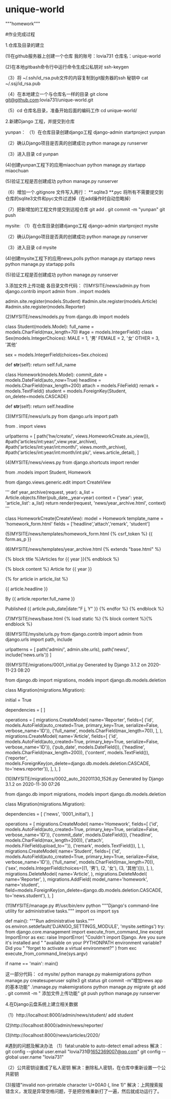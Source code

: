# unique-world
"""homework"""

#作业完成过程

1.仓库及目录的建立

(1)在github服务器上创建一个仓库 我的账号：lovia731 仓库名：unique-world

(2)在本地gitbash命令行中运行命令生成公私钥对 ssh-keygen

（3）将 ~/.ssh/id_rsa.pub文件的内容复制到git服务器的ssh 秘钥中 cat ~/.ssj/id_rsa.pub

（4）在本地建立一个与仓库名一样的目录 git clone git@github.com:lovia731/unique-world.git

（5）cd 仓库名目录，准备开始后面的编码工作 cd unique-world/

2.新建Django 工程，并提交到仓库

yunpan： （1）在仓库目录创建django工程 django-admin startproject yunpan

（2）确认Django项目是否真的创建成功 python manage.py runserver

（3）进入目录 cd yunpan

(4)创建yunpan工程下的应用miaochuan python manage.py startapp miaochuan

(5)验证工程是否创建成功 python manage.py runserver

（6）增加一个.gitignore 文件写入两行： **.sqlite3 **.pyc 将所有不需要提交到仓库的sqlite3文件和pyc文件过滤掉（在add操作时自动忽略掉）

（7）把新增加的工程文件提交到远程仓库 git add . git commit -m "yunpan" git push

mysite: （1）在仓库目录创建django工程 django-admin startproject mysite

（2）确认Django项目是否真的创建成功 python manage.py runserver

（3）进入目录 cd mysite

(4)创建mysite工程下的应用news,polls python manage.py startapp news python manage.py startapp polls

(5)验证工程是否创建成功 python manage.py runserver

3.添加文件上传功能 各目录文件代码： (1)MYSITE/news/admin.py from django.contrib import admin from . import models

admin.site.register(models.Student) #admin.site.register(models.Article) #admin.site.register(models.Reporter)

(2)MYSITE/news/models.py from django.db import models

class Student(models.Model): full_name = models.CharField(max_length=70) #age = models.IntegerField() class Sex(models.IntegerChoices): MALE = 1, '男' FEMALE = 2, '女' OTHER = 3, '其他'

sex = models.IntegerField(choices=Sex.choices)

def __str__(self):
    return self.full_name

class Homework(models.Model): commit_date = models.DateField(auto_now=True) headline = models.CharField(max_length=200) attach = models.FileField() remark = models.TextField() student = models.ForeignKey(Student, on_delete=models.CASCADE)

def __str__(self):
    return self.headline

(3)MYSITE/news/urls.py from django.urls import path

from . import views

urlpatterns = [ path('hw/create/', views.HomeworkCreate.as_view()), #path('articles/int:year/',view.year_archive), #path('articles/int:year/int:month/', views.month_archive), #path('articles/int:year/int:month/int:pk/', views.article_detail), ]

(4)MYSITE/news/views.py from django.shortcuts import render

from .models import Student, Homework

from django.views.generic.edit import CreateView

''' def year_archive(request, year): a_list = Article.objects.filter(pub_date__year=year) context = {'year': year, 'article_list': a_list} return render(request, 'news/year_archive.html', context) '''

class HomeworkCreate(CreateView): model = Homework template_name = 'homework_form.html' fields = ['headline','attach','remark', 'student']

(5)MYSITE/news/templates/homework_form.html
{% csrf_token %} {{ form.as_p }}

(6)MYSITE/news/templates/year_archive.html {% extends "base.html" %}

{% block title %}Articles for {{ year }}{% endblock %}

{% block content %}
Article for {{ year }}

{% for article in article_list %}

{{ article.headline }}

By {{ article.reporter.full_name }}

Published {{ article.pub_date|date:"F j, Y" }}
{% endfor %} {% endblock %}

(7)MYSITE/news/base.html {% load static %}
    <title>{% block title %}{% endblock %}</title>          {% block content %}{% endblock %}

(8)MYSITE/mysite/urls.py from django.contrib import admin from django.urls import path, include

urlpatterns = [ path('admin/', admin.site.urls), path('news/', include('news.urls')) ]

(9)MYSITE/migrations/0001_initial.py
Generated by Django 3.1.2 on 2020-11-23 08:20

from django.db import migrations, models import django.db.models.deletion

class Migration(migrations.Migration):

initial = True

dependencies = [
]

operations = [
    migrations.CreateModel(
        name='Reporter',
        fields=[
            ('id', models.AutoField(auto_created=True, primary_key=True, serialize=False, verbose_name='ID')),
            ('full_name', models.CharField(max_length=70)),
        ],
    ),
    migrations.CreateModel(
        name='Article',
        fields=[
            ('id', models.AutoField(auto_created=True, primary_key=True, serialize=False, verbose_name='ID')),
            ('pub_date', models.DateField()),
            ('headline', models.CharField(max_length=200)),
            ('content', models.TextField()),
            ('reporter', models.ForeignKey(on_delete=django.db.models.deletion.CASCADE, to='news.reporter')),
        ],
    ),
]

(10)MYSITE/migrations/0002_auto_20201130_1526.py
Generated by Django 3.1.2 on 2020-11-30 07:26

from django.db import migrations, models import django.db.models.deletion

class Migration(migrations.Migration):

dependencies = [
    ('news', '0001_initial'),
]

operations = [
    migrations.CreateModel(
        name='Homework',
        fields=[
            ('id', models.AutoField(auto_created=True, primary_key=True, serialize=False, verbose_name='ID')),
            ('commit_date', models.DateField()),
            ('headline', models.CharField(max_length=200)),
            ('attach', models.FileField(upload_to='')),
            ('remark', models.TextField()),
        ],
    ),
    migrations.CreateModel(
        name='Student',
        fields=[
            ('id', models.AutoField(auto_created=True, primary_key=True, serialize=False, verbose_name='ID')),
            ('full_name', models.CharField(max_length=70)),
            ('sex', models.IntegerField(choices=[(1, '男'), (2, '女'), (3, '其他')])),
        ],
    ),
    migrations.DeleteModel(
        name='Article',
    ),
    migrations.DeleteModel(
        name='Reporter',
    ),
    migrations.AddField(
        model_name='homework',
        name='student',
        field=models.ForeignKey(on_delete=django.db.models.deletion.CASCADE, to='news.student'),
    ),
]

(11)MYSITE/manage.py #!/usr/bin/env python """Django's command-line utility for administrative tasks.""" import os import sys

def main(): """Run administrative tasks.""" os.environ.setdefault('DJANGO_SETTINGS_MODULE', 'mysite.settings') try: from django.core.management import execute_from_command_line except ImportError as exc: raise ImportError( "Couldn't import Django. Are you sure it's installed and " "available on your PYTHONPATH environment variable? Did you " "forget to activate a virtual environment?" ) from exc execute_from_command_line(sys.argv)

if name == 'main': main()

这一部分代码： cd mysite/ python manage.py makemigrations python manage.py createsuperuser sqlite3 git status git commit -m"增加news app的基本功能" .\manage.py makemigrations python manage.py migrate git add . git commit -m " 添加文件上传功能" git push python manage.py runserver

4.在Django云盘系统上建立相关数据

（1）http://localhost:8000/admin/news/student/ add student

(2)http://localhost:8000/admin/news/reporter/

(3)http://localhost:8000/news/articles/2020/

#遇到的问题及解决办法 （1）fatal:unable to auto-detect email adress 解决： git config --global user.email "lovia731@1652369007@qq.com" git config --global user.name "lovia731"

（2）公共密钥设置成了私人密钥 解决：删除私人密钥，在仓库中重新设置一个公共密钥

(3)报错"invalid non-printable character U+00A0 (, line 1)" 解决：上网搜索报错含义，发现是异常空格问题，于是把空格重新打了一遍，然后就成功运行了。
